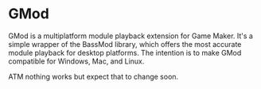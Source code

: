 # GMod
GMod is a multiplatform module playback extension for Game Maker. It's a simple wrapper of the BassMod library, which offers the most accurate module playback for desktop platforms. 
The intention is to make GMod compatible for Windows, Mac, and Linux. 

ATM nothing works but expect that to change soon. 
